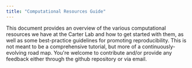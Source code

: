 ```yaml
---
title: "Computational Resources Guide"
---
```


This document provides an overview of the various computational resources we have at the Carter Lab and how to get started with them, as well as some best-practice guidelines for promoting reproducibility. This is not meant to be a comprehensive tutorial, but more of a continuously-evolving road map. You're welcome to contribute and/or provide any feedback either through the github repository or via email. 
